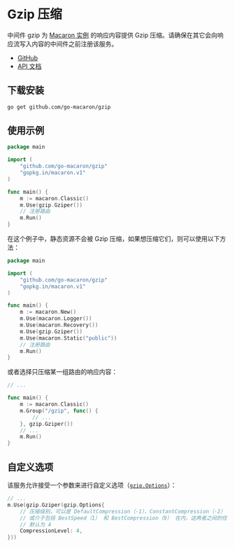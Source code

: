 # Gzip 压缩

中间件 gzip 为 [Macaron 实例](../core_concepts.md#macaron-shi-li) 的响应内容提供 Gzip 压缩。请确保在其它会向响应流写入内容的中间件之前注册该服务。

- [GitHub](https://github.com/go-macaron/gzip)
- [API 文档](https://gowalker.org/github.com/go-macaron/gzip)

## 下载安装

```sh
go get github.com/go-macaron/gzip
```

## 使用示例

```go
package main

import (
	"github.com/go-macaron/gzip"
	"gopkg.in/macaron.v1"
)

func main() {
	m := macaron.Classic()
	m.Use(gzip.Gziper())
	// 注册路由
	m.Run()
}
```

在这个例子中，静态资源不会被 Gzip 压缩，如果想压缩它们，则可以使用以下方法：

```go
package main

import (
	"github.com/go-macaron/gzip"
	"gopkg.in/macaron.v1"
)

func main() {
	m := macaron.New()
	m.Use(macaron.Logger())
	m.Use(macaron.Recovery())
	m.Use(gzip.Gziper())
	m.Use(macaron.Static("public"))
	// 注册路由
	m.Run()
}
```

或者选择只压缩某一组路由的响应内容：

```go
// ...

func main() {
	m := macaron.Classic()
	m.Group("/gzip", func() {
		// ...
	}, gzip.Gziper())
	// ...
	m.Run()
}
```

## 自定义选项

该服务允许接受一个参数来进行自定义选项（[`gzip.Options`](https://gowalker.org/github.com/go-macaron/gzip#Options)）：

```go
// ...
m.Use(gzip.Gziper(gzip.Options{
	// 压缩级别，可以是 DefaultCompression（-1）、ConstantCompression（-2）
	// 或介于包括 BestSpeed（1） 和 BestCompression（9） 在内，这两者之间的任意整数。
	// 默认为 4
	CompressionLevel: 4,
}))
```